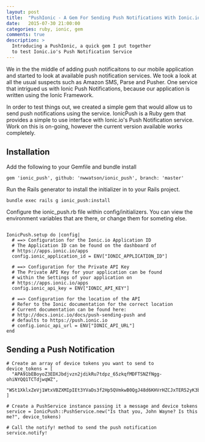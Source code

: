 ```yaml
---
layout: post
title:  "PushIonic - A Gem For Sending Push Notifications With Ionic.io"
date:   2015-07-30 21:00:00
categories: ruby, ionic, gem
comments: true
description: >
  Introducing a PushIonic, a quick gem I put together
  to test Ionic.io's Push Notification Service
---
```


We in the the middle of adding push notificaitons to our mobile application
and started to look at available push notification services. We took a look
at all the usual suspects such as Amazon SMS, Parse and Pusher. One service 
that intrigued us with Ionic Push Notifications, because our application is
written using the Ionic Framework.

In order to test things out, we created a simple gem that would allow us to
send push notifications using the service. IonicPush is a Ruby gem that provides 
a simple to use interface with Ionic.io's Push Notification service. Work on this 
is on-going, however the current version available works completely.

## Installation

Add the following to your Gemfile and bundle install

```
gem 'ionic_push', github: 'nwwatson/ionic_push', branch: 'master'
```

Run the Rails generator to install the initializer in to your Rails project.

```
bundle exec rails g ionic_push:install
```

Configure the ionic_push.rb file within config/initializers. You can view the environment 
variables that are there, or change them for someting else.

```

IonicPush.setup do |config|
  # ==> Configuration for the Ionic.io Application ID
  # The Application ID can be found on the dashboard of
  # https://apps.ionic.io/apps
  config.ionic_application_id = ENV["IONIC_APPLICATION_ID"]

  # ==> Configuration for the Private API Key
  # The Private API Key for your application can be found
  # within the Settings of your application on
  # https://apps.ionic.io/apps
  config.ionic_api_key = ENV["IONIC_API_KEY"]

  # ==> Configuration for the location of the API
  # Refer to the Ionic documentation for the correct location
  # Current documentation can be found here:
  # http://docs.ionic.io/docs/push-sending-push and
  # defaults to https://push.ionic.io
  # config.ionic_api_url = ENV["IONIC_API_URL"]
end

```

## Sending a Push Notification


```
# Create an array of device tokens you want to send to
device_tokens = [
  "APA91bEBoyoZ3EDXJbdjvzn2jdikRu7tdpz_65zkqfMDFTSNZfNgg-ohiNYQQ1TCTdjwqWZ",
  "WSt1XklxZeVj1WtxVBZXMIpIEt3YVaDs3f2Hp5QVmkwB0QgJ48d6KHVrHZCJxTER52yK3b0"
]

# Create a PushService instance passing it a message and device tokens
service = IonicPush::PushService.new("Is that you, John Wayne? Is this me?", device_tokens)

# Call the notify! method to send the push notification
service.notify!
```